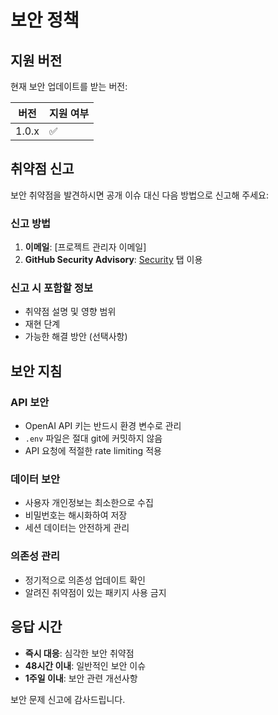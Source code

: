# 보안 정책

## 지원 버전

현재 보안 업데이트를 받는 버전:

| 버전 | 지원 여부 |
| --- | --- |
| 1.0.x | ✅ |

## 취약점 신고

보안 취약점을 발견하시면 공개 이슈 대신 다음 방법으로 신고해 주세요:

### 신고 방법
1. **이메일**: [프로젝트 관리자 이메일]
2. **GitHub Security Advisory**: [Security](../../security/advisories/new) 탭 이용

### 신고 시 포함할 정보
- 취약점 설명 및 영향 범위
- 재현 단계
- 가능한 해결 방안 (선택사항)

## 보안 지침

### API 보안
- OpenAI API 키는 반드시 환경 변수로 관리
- `.env` 파일은 절대 git에 커밋하지 않음
- API 요청에 적절한 rate limiting 적용

### 데이터 보안
- 사용자 개인정보는 최소한으로 수집
- 비밀번호는 해시화하여 저장
- 세션 데이터는 안전하게 관리

### 의존성 관리
- 정기적으로 의존성 업데이트 확인
- 알려진 취약점이 있는 패키지 사용 금지

## 응답 시간

- **즉시 대응**: 심각한 보안 취약점
- **48시간 이내**: 일반적인 보안 이슈
- **1주일 이내**: 보안 관련 개선사항

보안 문제 신고에 감사드립니다.